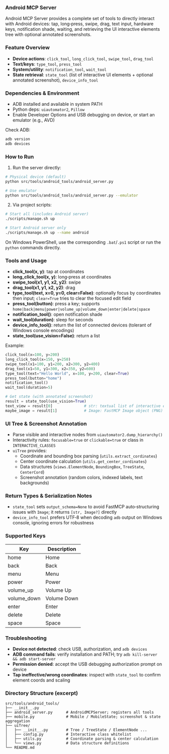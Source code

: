 ### Android MCP Server

Android MCP Server provides a complete set of tools to directly interact with Android devices: tap, long‑press, swipe, drag, text input, hardware keys, notification shade, waiting, and retrieving the UI interactive elements tree with optional annotated screenshots.

### Feature Overview

- **Device actions**: `click_tool`, `long_click_tool`, `swipe_tool`, `drag_tool`
- **Text/keys**: `type_tool`, `press_tool`
- **System/utility**: `notification_tool`, `wait_tool`
- **State retrieval**: `state_tool` (list of interactive UI elements + optional annotated screenshot), `device_info_tool`

### Dependencies & Environment

- ADB installed and available in system PATH
- Python deps: `uiautomator2`, `Pillow`
- Enable Developer Options and USB debugging on device, or start an emulator (e.g., AVD)

Check ADB:
```bash
adb version
adb devices
```

### How to Run

1) Run the server directly:
```bash
# Physical device (default)
python src/tools/android_tools/android_server.py

# Use emulator
python src/tools/android_tools/android_server.py --emulator
```

2) Via project scripts:
```bash
# Start all (includes Android server)
./scripts/manage.sh up

# Start Android server only
./scripts/manage.sh up --name android
```

On Windows PowerShell, use the corresponding `.bat`/`.ps1` script or run the `python` commands directly.

### Tools and Usage

- **click_tool(x, y)**: tap at coordinates
- **long_click_tool(x, y)**: long‑press at coordinates
- **swipe_tool(x1, y1, x2, y2)**: swipe
- **drag_tool(x1, y1, x2, y2)**: drag
- **type_tool(text, x=0, y=0, clear=False)**: optionally focus by coordinates then input; `clear=True` tries to clear the focused edit field
- **press_tool(button)**: press a key; supports `home|back|menu|power|volume_up|volume_down|enter|delete|space`
- **notification_tool()**: open notification shade
- **wait_tool(duration)**: sleep for seconds
- **device_info_tool()**: return the list of connected devices (tolerant of Windows console encodings)
- **state_tool(use_vision=False)**: return a list

Example:
```python
click_tool(x=100, y=200)
long_click_tool(x=150, y=250)
swipe_tool(x1=100, y1=200, x2=300, y2=400)
drag_tool(x1=50, y1=300, x2=350, y2=600)
type_tool(text="Hello World", x=100, y=200, clear=True)
press_tool(button="home")
notification_tool()
wait_tool(duration=5)

# Get state (with annotated screenshot)
result = state_tool(use_vision=True)
text_view = result[0]              # str: textual list of interactive elements
maybe_image = result[1]            # Image: FastMCP Image object (PNG)
```

### UI Tree & Screenshot Annotation

- Parse visible and interactive nodes from `uiautomator2.dump_hierarchy()`
- Interactivity rules: `focusable=true` or `clickable=true` or class in `INTERACTIVE_CLASSES`
- `uiTree` provides:
  - Coordinate and bounding box parsing (`utils.extract_cordinates`)
  - Center coordinate calculation (`utils.get_center_cordinates`)
  - Data structures (`views.ElementNode`, `BoundingBox`, `TreeState`, `CenterCord`)
  - Screenshot annotation (random colors, indexed labels, text backgrounds)

### Return Types & Serialization Notes

- `state_tool` sets `output_schema=None` to avoid FastMCP auto‑structuring issues with `Image`; it returns `[str, Image?]` directly
- `device_info_tool` prefers UTF‑8 when decoding `adb` output on Windows console, ignoring errors for robustness

### Supported Keys

| Key | Description |
|-----|-------------|
| home | Home |
| back | Back |
| menu | Menu |
| power | Power |
| volume_up | Volume Up |
| volume_down | Volume Down |
| enter | Enter |
| delete | Delete |
| space | Space |

### Troubleshooting

- **Device not detected**: check USB, authorization, and `adb devices`
- **ADB command fails**: verify installation and PATH; try `adb kill-server && adb start-server`
- **Permission denied**: accept the USB debugging authorization prompt on device
- **Tap ineffective/wrong coordinates**: inspect with `state_tool` to confirm element coords and scaling

### Directory Structure (excerpt)
```
src/tools/android_tools/
├── __init__.py
├── android_server.py      # AndroidMCPServer; registers all tools
├── mobile.py              # Mobile / MobileState; screenshot & state aggregation
├── uiTree/
│   ├── __init__.py        # Tree / TreeState / ElementNode ...
│   ├── config.py          # Interactive class whitelist
│   ├── utils.py           # Coordinate parsing & center calculation
│   └── views.py           # Data structure definitions
└── README.md
```
